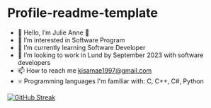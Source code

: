 # Profile-readme-template

- :wave: Hello, I’m Julie Anne :purple_heart:
- 👀 I’m interested in Software Program
- 🌱 I’m currently learning Software Developer
- 💞️ I’m looking to work in Lund by September 2023 with software developers
- 📫 How to reach me kisamae1997@gmail.com
- :star: Programming languages I'm familiar with: C, C++, C#, Python

[![GitHub Streak](https://github-readme-streak-stats.herokuapp.com?user=Julieanna97&theme=midnight-purple)](https://git.io/streak-stats)
